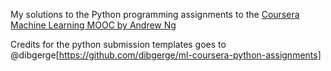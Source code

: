 
My solutions to the Python programming assignments to the [Coursera Machine Learning MOOC by Andrew Ng](https://www.coursera.org/learn/machine-learning)

Credits for the python submission templates goes to @dibgerge[https://github.com/dibgerge/ml-coursera-python-assignments]
